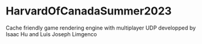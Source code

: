# HarvardOfCanadaSummer2023
Cache friendly game rendering engine with multiplayer UDP developped by Isaac Hu and Luis Joseph Limgenco
